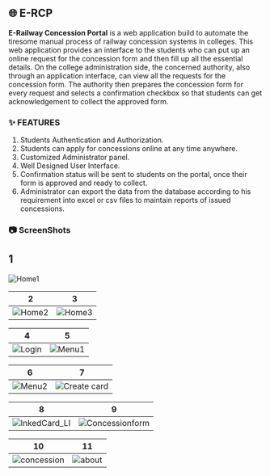 ## :globe_with_meridians: E-RCP


**E-Railway Concession Portal** is a web application build to automate the tiresome manual process of railway concession systems in colleges. This web application provides an interface to the students who can put up an online request for the concession form and then fill up all the essential details. On the college administration side, the concerned authority, also through an application interface, can view all the requests for the concession form. The authority then prepares the concession form for every request and selects a confirmation checkbox so that students can get acknowledgement to collect the approved form.


### :sparkles: FEATURES


1. Students Authentication and Authorization.
2. Students can apply for concessions online at any time anywhere. 
3. Customized Administrator panel.
4. Well Designed User Interface.
5. Confirmation status will be sent to students on the portal, once their form is approved and ready to collect. 
6. Administrator can export the data from the database according to his requirement into excel or csv files to maintain reports of issued concessions. 


### :camera: ScreenShots

1 
------------ 
![Home1](https://user-images.githubusercontent.com/70955462/112138251-4d993000-8bf7-11eb-93a9-b1faf6017532.png)


2 | 3
------------ | -------------
![Home2](https://user-images.githubusercontent.com/70955462/112138295-5e49a600-8bf7-11eb-95af-58d07e5cb14c.png) | ![Home3](https://user-images.githubusercontent.com/70955462/112138321-6570b400-8bf7-11eb-8c59-ad1fd93b0b07.png)

4 | 5
------------ | -------------
![Login](https://user-images.githubusercontent.com/70955462/112138373-71f50c80-8bf7-11eb-91c4-b9c6db62b449.png) | ![Menu1](https://user-images.githubusercontent.com/70955462/112138408-7a4d4780-8bf7-11eb-9c65-3ed21779af7f.png)

6 | 7
------------ | -------------
![Menu2](https://user-images.githubusercontent.com/70955462/112138414-7d483800-8bf7-11eb-9be1-6bf8a6aaf92a.png) | ![Create card](https://user-images.githubusercontent.com/70955462/112138451-85a07300-8bf7-11eb-8c93-8d652205a22a.png)

8 | 9
------------ | -------------
![InkedCard_LI](https://user-images.githubusercontent.com/70955462/112139202-8259b700-8bf8-11eb-962d-bfb8bd19ae8c.jpg) | ![Concessionform](https://user-images.githubusercontent.com/70955462/112139243-8dace280-8bf8-11eb-8759-2c8b6c8ab103.png)

10 | 11
------------ | -------------
![concession](https://user-images.githubusercontent.com/70955462/112139257-90a7d300-8bf8-11eb-946b-96f7016fad36.png) | ![about](https://user-images.githubusercontent.com/70955462/112139852-4a06a880-8bf9-11eb-8540-37fcba2a8974.png)






